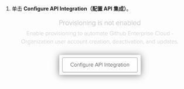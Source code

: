 1. 单击 **Configure API Integration（配置 API 集成）**。 ![Okta 应用程序的"Configure API Integration（配置 API 集成）"按钮](/assets/images/help/saml/okta-configure-api-integration.png)